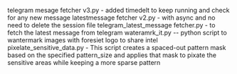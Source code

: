 telegram mesage fetcher v3.py  - added timedelt to keep running and check for any new message
latestmessage fetcher v2.py -  with async and no need to delete the session file
telegram_latest_message fetcher.py - to fetch the latest message from telegram
wateramrk_it.py -- python script to wantermark images with foresiet logo to share intel
pixelate_sensitive_data.py - This script creates a spaced-out pattern mask based on the specified pattern_size and applies that mask to pixate the sensitive areas while keeping a more sparse pattern
